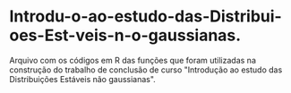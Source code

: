 # Introdu-o-ao-estudo-das-Distribui-oes-Est-veis-n-o-gaussianas.
Arquivo com os códigos em R das funções que foram utilizadas na construção do trabalho  de conclusão de curso "Introdução ao estudo das Distribuições Estáveis não gaussianas".
